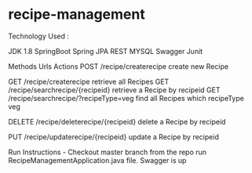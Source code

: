 # recipe-management

Technology Used :

JDK 1.8
SpringBoot
Spring JPA
REST
MYSQL
Swagger
Junit

Methods	    Urls	                             Actions
POST	  /recipe/createrecipe	             create new Recipe

GET	    /recipe/createrecipe	                 retrieve all Recipes
GET	    /recipe/searchrecipe/{recipeid}	               retrieve a Recipe by recipeid
GET	    /recipe/searchrecipe/?recipeType=veg	   find all Recipes which recipeType  veg

DELETE	/recipe/deleterecipe/{recipeid}	               delete a Recipe by recipeid

PUT   	/recipe/updaterecipe/{recipeid}	               update a Recipe by recipeid


Run Instructions -
Checkout master branch from the repo 
run RecipeManagementApplication.java file.
Swagger is up 
